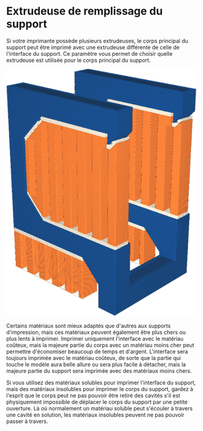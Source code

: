 Extrudeuse de remplissage du support
====
Si votre imprimante possède plusieurs extrudeuses, le corps principal du support peut être imprimé avec une extrudeuse différente de celle de l'interface du support. Ce paramètre vous permet de choisir quelle extrudeuse est utilisée pour le corps principal du support.

![Le corps du support est imprimé en orange, mais l'interface en blanc](../../../articles/images/support_infill_extruder_nr.png)

Certains matériaux sont mieux adaptés que d'autres aux supports d'impression, mais ces matériaux peuvent également être plus chers ou plus lents à imprimer. Imprimer uniquement l'interface avec le matériau coûteux, mais la majeure partie du corps avec un matériau moins cher peut permettre d'économiser beaucoup de temps et d'argent. L'interface sera toujours imprimée avec le matériau coûteux, de sorte que la partie qui touche le modèle aura belle allure ou sera plus facile à détacher, mais la majeure partie du support sera imprimée avec des matériaux moins chers.

Si vous utilisez des matériaux solubles pour imprimer l'interface du support, mais des matériaux insolubles pour imprimer le corps du support, gardez à l'esprit que le corps peut ne pas pouvoir être retiré des cavités s'il est physiquement impossible de déplacer le corps du support par une petite ouverture. Là où normalement un matériau soluble peut s'écouler à travers une cavité en solution, les matériaux insolubles peuvent ne pas pouvoir passer à travers.

